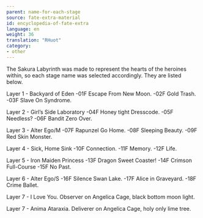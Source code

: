 ```yaml
---
parent: name-for-each-stage
source: fate-extra-material
id: encyclopedia-of-fate-extra
language: en
weight: 36
translation: "RHuot"
category:
- other
---
```


The Sakura Labyrinth was made to represent the hearts of the heroines within, so each stage name was selected accordingly.
They are listed below.

Layer 1 - Backyard of Eden
-01F Escape From New Moon.
-02F Gold Trash.
-03F Slave On Syndrome.

Layer 2 - Girl’s Side Laboratory
-04F Honey tight Dresscode.
-05F Needless?
-06F Bandit Zero Over.

Layer 3 - Alter Ego/M
-07F Rapunzel Go Home.
-08F Sleeping Beauty.
-09F Red Skin Monster.

Layer 4 - Sick, Home Sink
-10F Connection.
-11F Memory.
-12F Life.

Layer 5 - Iron Maiden Princess
-13F Dragon Sweet Coaster!
-14F Crimson Full-Course
-15F No Past.

Layer 6 - Alter Ego/S
-16F Silence Swan Lake.
-17F Alice in Graveyard.
-18F Crime Ballet.

Layer 7 - I Love You.
Observer on Angelica Cage, black bottom moon light.

Layer 7 - Anima Ataraxia.
Deliverer on Angelica Cage, holy only lime tree.
